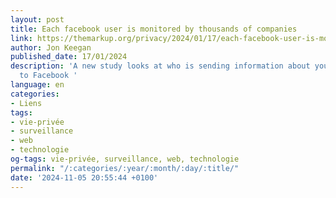 ```yaml
---
layout: post
title: Each facebook user is monitored by thousands of companies
link: https://themarkup.org/privacy/2024/01/17/each-facebook-user-is-monitored-by-thousands-of-companies-study-indicates
author: Jon Keegan
published_date: 17/01/2024
description: 'A new study looks at who is sending information about your online activity
  to Facebook '
language: en
categories:
- Liens
tags:
- vie-privée
- surveillance
- web
- technologie
og-tags: vie-privée, surveillance, web, technologie
permalink: "/:categories/:year/:month/:day/:title/"
date: '2024-11-05 20:55:44 +0100'
---
```

